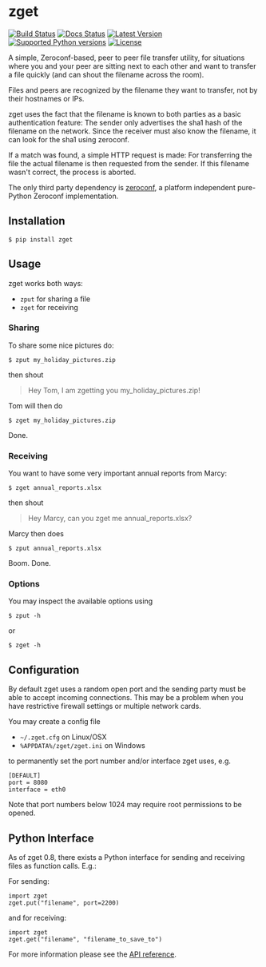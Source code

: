 zget
====

[![Build Status](https://travis-ci.org/nils-werner/zget.svg?branch=master)](https://travis-ci.org/nils-werner/zget)
[![Docs Status](https://readthedocs.org/projects/zget/badge/?version=stable)](https://zget.readthedocs.org/en/stable/)
[![Latest Version](https://img.shields.io/pypi/v/zget.svg)](https://pypi.python.org/pypi/zget/)
[![Supported Python versions](https://img.shields.io/pypi/pyversions/zget.svg)](https://pypi.python.org/pypi/zget/)
[![License](https://img.shields.io/pypi/l/zget.svg)](https://pypi.python.org/pypi/zget/)

A simple, Zeroconf-based, peer to peer file transfer utility, for situations where you and your peer are sitting next to each other and want to transfer a file quickly (and can shout the filename across the room).

Files and peers are recognized by the filename they want to transfer, not by their hostnames or IPs.

zget uses the fact that the filename is known to both parties as a basic authentication feature: The sender only advertises the sha1 hash of the filename on the network. Since the receiver must also know the filename, it can look for the sha1 using zeroconf.

If a match was found, a simple HTTP request is made: For transferring the file the actual filename is then requested from the sender. If this filename wasn't correct, the process is aborted.

The only third party dependency is [zeroconf](https://pypi.python.org/pypi/zeroconf), a platform independent pure-Python Zeroconf implementation.

Installation
------------

    $ pip install zget

Usage
-----

zget works both ways:

 - `zput` for sharing a file
 - `zget` for receiving


### Sharing

To share some nice pictures do:

    $ zput my_holiday_pictures.zip

then shout

> Hey Tom, I am zgetting you my_holiday_pictures.zip!

Tom will then do

    $ zget my_holiday_pictures.zip

Done.


### Receiving

You want to have some very important annual reports from Marcy:

    $ zget annual_reports.xlsx

then shout

> Hey Marcy, can you zget me annual_reports.xlsx?

Marcy then does

    $ zput annual_reports.xlsx

Boom. Done.


### Options

You may inspect the available options using

    $ zput -h

or

    $ zget -h


Configuration
-------------

By default zget uses a random open port and the sending party must be able to
accept incoming connections. This may be a problem when you have
restrictive firewall settings or multiple network cards.

You may create a config file

 - `~/.zget.cfg` on Linux/OSX
 - `%APPDATA%/zget/zget.ini` on Windows

to permanently set the port number and/or interface zget uses, e.g.

    [DEFAULT]
    port = 8080
    interface = eth0

Note that port numbers below 1024 may require root permissions to be opened.


Python Interface
----------------

As of zget 0.8, there exists a Python interface for sending and receiving
files as function calls. E.g.:

For sending:

    import zget
    zget.put("filename", port=2200)

and for receiving:

    import zget
    zget.get("filename", "filename_to_save_to")

For more information please see the [API reference](https://zget.readthedocs.org/).

